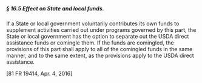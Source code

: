 ##### § 16.5 Effect on State and local funds. #####

If a State or local government voluntarily contributes its own funds to supplement activities carried out under programs governed by this part, the State or local government has the option to separate out the USDA direct assistance funds or comingle them. If the funds are comingled, the provisions of this part shall apply to all of the comingled funds in the same manner, and to the same extent, as the provisions apply to the USDA direct assistance.

[81 FR 19414, Apr. 4, 2016]